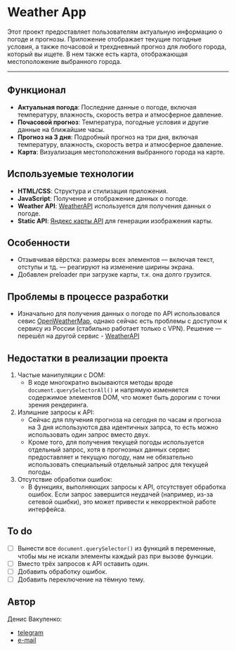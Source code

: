 # Weather App

Этот проект предоставляет пользователям актуальную информацию о погоде и прогнозы. Приложение отображает текущие погодные условия, а также почасовой и трехдневный прогноз для любого города, который вы ищете. В нем также есть карта, отображающая местоположение выбранного города.

---

## Функционал

- **Актуальная погода**: Последние данные о погоде, включая температуру, влажность, скорость ветра и атмосферное давление.
- **Почасовой прогноз**: Температура, погодные условия и другие данные на ближайшие часы.
- **Прогноз на 3 дня**: Подробный прогноз на три дня, включая температуру, влажность, скорость ветра и атмосферное давление.
- **Карта**: Визуализация местоположения выбранного города на карте.

## Используемые технологии

- **HTML/CSS**: Структура и стилизация приложения.
- **JavaScript**: Получение и отображение данных о погоде.
- **Weather API**: [WeatherAPI](https://www.weatherapi.com/) используется для получения данных о погоде.
- **Static API**: [Яндекс карты API](https://yandex.ru/maps-api/products/static-api) для генерации изображения карты.

## Особенности

- Отзывчивая вёрстка: размеры всех элементов — включая текст, отступы и тд. — реагируют на изменение ширины экрана.
- Добавлен preloader при загрузке карты, т.к. она долго грузится.

## Проблемы в процессе разработки

- Изначально для получения данных о погоде по API использовался севис [OpenWeatherMap](https://openweathermap.org/api), однако сейчас есть проблемы с доступом к сервису из России (стабильно работает только с VPN). Решение — перешёл на другой сервис - [WeatherAPI](https://www.weatherapi.com/)


## Недостатки в реализации проекта

1. Частые манипуляции с DOM:
    - В коде многократно вызываются методы вроде `document.querySelectorAll()` и напрямую изменяется содержимое элементов DOM, что может быть дорогим с точки зрения рендеринга.
2. Излишние запросы к API:
    - Сейчас для плучения прогноза на сегодня по часам и прогноза на 3 дня используются два идентичных запрса, то есть можно использовать один запрос вместо двух.
    - Кроме того, для получения текущей погоды используется отдельный запрос, хотя в прогнозных данных сервис предоставляет и текущую погоду, нам не обязательно использовать специальный отдельный запрос для текущей погоды.
3. Отсутствие обработки ошибок:
    - В функциях, выполняющих запросы к API, отсутствует обработка ошибок. Если запрос завершится неудачей (например, из-за сетевой ошибки), это может привести к некорректной работе интерфейса.

## To do
- [ ] Вынести все `document.querySelector()` из функций в переменные, чтобы мы не искали элементы каждый раз при вызове функции.
- [ ] Вместо трёх запросов к API оставить один.
- [ ] Добавить обработку ошибок.
- [ ] Добавить переключение на тёмную тему.

## Автор
Денис Вакуленко:
- [telegram](https://t.me/denis0tg)
- [e-mail](mailto:00vakulenko@gmail.com)
